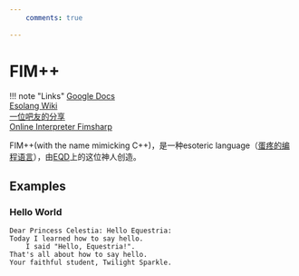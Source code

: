 ```yaml
---
    comments: true
    
---
```


# FIM++

!!! note "Links"
    [Google Docs](https://docs.google.com/document/d/1gU-ZROmZu0Xitw_pfC1ktCDvJH5rM85TxxQf5pg_xmg/edit#heading=h.ru9kr7aoisz7)  
    [Esolang Wiki](https://esolangs.org/wiki/FiM%2B%2B)  
    [一位吧友的分享](https://tieba.baidu.com/p/5254060140)  
    [Online Interpreter Fimsharp](https://fimsharp.netlify.app/)  

FIM++(with the name mimicking C\+\+)，是一种esoteric language（[蛋疼的编程语言](https://www.zhihu.com/question/19756886/answer/13078616)），由[EQD](https://www.equestriadaily.com/2012/10/editorial-fim-pony-programming-language.html)上的这位神人创造。


## Examples

### Hello World

```fimpp
Dear Princess Celestia: Hello Equestria:
Today I learned how to say hello.
	I said "Hello, Equestria!".
That's all about how to say hello.
Your faithful student, Twilight Sparkle.
```